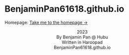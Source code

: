 # BenjaminPan61618.github.io
Homepage: <a href="https://BenjaminPan61618.github.io/home">Take me to the homepage -&#62; </a>



<center>2023</center>
<center>By Benjamin Pan @ Hubu</center>

<center>Written in Haroopad</center>
<center>BenjaminPan61618.github.io</center>
